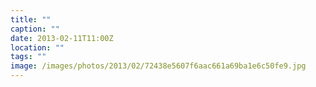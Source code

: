 ```yaml
---
title: ""
caption: ""
date: 2013-02-11T11:00Z
location: ""
tags: ""
image: /images/photos/2013/02/72438e5607f6aac661a69ba1e6c50fe9.jpg
---
```

